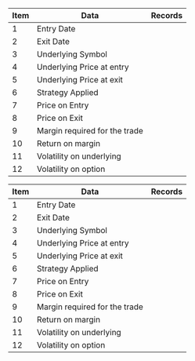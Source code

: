 | Item | Data                          | Records |
| ---- | ----------------------------- | ------- |
| 1    | Entry Date                    |         |
| 2    | Exit Date                     |         |
| 3    | Underlying Symbol             |         |
| 4    | Underlying Price at entry     |         |
| 5    | Underlying Price at exit      |         |
| 6    | Strategy Applied              |         |
| 7    | Price on Entry                |         |
| 8    | Price on Exit                 |         |
| 9    | Margin required for the trade |         |
| 10   | Return on margin              |         |
| 11   | Volatility on underlying      |         |
| 12   | Volatility on option          |         |




| Item | Data                          | Records |
| ---- | ----------------------------- | ------- |
| 1    | Entry Date                    |         |
| 2    | Exit Date                     |         |
| 3    | Underlying Symbol             |         |
| 4    | Underlying Price at entry     |         |
| 5    | Underlying Price at exit      |         |
| 6    | Strategy Applied              |         |
| 7    | Price on Entry                |         |
| 8    | Price on Exit                 |         |
| 9    | Margin required for the trade |         |
| 10   | Return on margin              |         |
| 11   | Volatility on underlying      |         |
| 12   | Volatility on option          |         |
